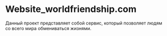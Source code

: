 # Website_worldfriendship.com
Данный проект представляет собой сервис, который позволяет людям со всего мира обмениваться жизнями. 
